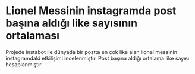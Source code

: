 # Lionel Messinin instagramda post başına aldığı like sayısının ortalaması

Projede instabot ile dünyada bir postta en çok like alan lionel messinin instagramdaki etkilişimi incelenmiştir. Post başına aldığı ortalama like sayısı hesaplanmıştır.
